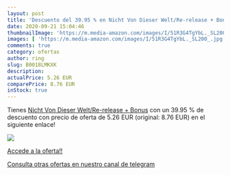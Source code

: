 ```yaml
---
layout: post
title: 'Descuento del 39.95 % en Nicht Von Dieser Welt/Re-release + Bonus'
date: 2020-09-21 15:04:46
thumbnailImage: 'https://m.media-amazon.com/images/I/51R3G4TgYbL._SL200_.jpg'
images: [ 'https://m.media-amazon.com/images/I/51R3G4TgYbL._SL200_.jpg' ]
comments: true
category: ofertas
author: ring
slug: B0018LMKXK
description:
actualPrice: 5.26 EUR
comparePrice: 8.76 EUR
inStock: true
---
```


Tienes [Nicht Von Dieser Welt/Re-release + Bonus](https://www.amazon.com/dp/B0018LMKXK/?tag=redken08-20) con un 39.95 % de descuento con precio de oferta de 5.26 EUR (original: 8.76 EUR) en el siguiente enlace!

[![](https://m.media-amazon.com/images/I/51R3G4TgYbL._SL200_.jpg)](https://www.amazon.com/dp/B0018LMKXK/?tag=redken08-20)

[Accede a la oferta!!](https://www.amazon.com/dp/B0018LMKXK/?tag=redken08-20)

[Consulta otras ofertas en nuestro canal de telegram](https://t.me/s/ofertas25)
